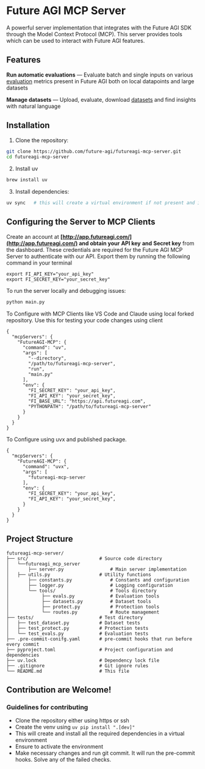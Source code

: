 # Future AGI MCP Server

A powerful server implementation that integrates with the Future AGI SDK through the Model Context Protocol (MCP). This server provides tools which can be used to interact with Future AGI features.

## Features

**Run automatic evaluations** — Evaluate batch and single inputs on various [evaluation](https://docs.futureagi.com/future-agi/products/evaluation/overview) metrics present in Future AGI both on local datapoints and large datasets

**Manage datasets** — Upload, evaluate, download [datasets](https://docs.futureagi.com/future-agi/products/dataset/overview) and find insights with natural language

## Installation

1. Clone the repository:

```bash
git clone https://github.com/future-agi/futureagi-mcp-server.git
cd futureagi-mcp-server
```

2. Install uv

```bash
brew install uv
```

3. Install dependencies:

```bash
uv sync   # this will create a virtual environment if not present and installs necessary dependencies
```

## Configuring the Server to MCP Clients

Create an account at **[http://app.futureagi.com/](http://app.futureagi.com/) and obtain your** **API key** **and** **Secret key** from the dashboard. These credentials are required for the Future AGI MCP Server to authenticate with our API. Export them by running the following command in your terminal

```
export FI_API_KEY="your_api_key"
export FI_SECRET_KEY="your_secret_key"
```

To run the server locally and debugging issues:

```bash
python main.py
```

To Configure with MCP Clients like VS Code and Claude using local forked repository. Use this for testing your code changes using client

```
{
  "mcpServers": {
    "FutureAGI-MCP": {
      "command": "uv",
      "args": [
        "--directory",
        "/path/to/futureagi-mcp-server",
        "run",
        "main.py"
      ],
      "env": {
        "FI_SECRET_KEY": "your_api_key",
        "FI_API_KEY": "your_secret_key",
        "FI_BASE_URL": "https://api.futureagi.com",
        "PYTHONPATH": "/path/to/futureagi-mcp-server"
      }
    }
  }
}
```

To Configure using uvx and published package.

```
{
  "mcpServers": {
    "FutureAGI-MCP": {
      "command": "uvx",
      "args": [
        "futureagi-mcp-server
      ],
      "env": {
        "FI_SECRET_KEY": "your_api_key",
        "FI_API_KEY": "your_secret_key",
      }
    }
  }
}
```

## Project Structure

```
futureagi-mcp-server/
├── src/                          # Source code directory
│   └──futureagi_mcp_server
│   	├── server.py                 # Main server implementation
│  	├── utils.py                  # Utility functions
│   	├── constants.py              # Constants and configuration
│   	├── logger.py                 # Logging configuration
│   	└── tools/                    # Tools directory
│            ├── evals.py             # Evaluation tools
│            ├── datasets.py          # Dataset tools
│            ├── protect.py           # Protection tools
│            └── routes.py            # Route management
├── tests/                        # Test directory
│   ├── test_dataset.py           # Dataset tests
│   ├── test_protect.py           # Protection tests
│   └── test_evals.py             # Evaluation tests
├── .pre-commit-conifg.yaml       # pre-commit hooks that run before every commit
├── pyproject.toml                # Project configuration and dependencies
├── uv.lock                       # Dependency lock file
├── .gitignore                    # Git ignore rules
└── README.md                     # This file

```

## Contribution are Welcome!

### Guidelines for contributing

* Clone the repository either using https or ssh
* Create the venv using `uv pip install ".[dev]"`
* This will create and install all the required dependencies in a virtual environment
* Ensure to activate the environment
* Make necessary changes and run git commit. It will run the pre-commit hooks. Solve any of the failed checks.
